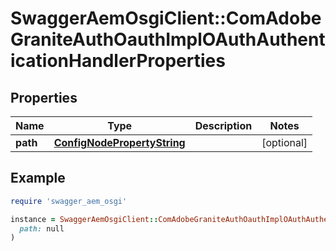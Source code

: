 # SwaggerAemOsgiClient::ComAdobeGraniteAuthOauthImplOAuthAuthenticationHandlerProperties

## Properties

| Name | Type | Description | Notes |
| ---- | ---- | ----------- | ----- |
| **path** | [**ConfigNodePropertyString**](ConfigNodePropertyString.md) |  | [optional] |

## Example

```ruby
require 'swagger_aem_osgi'

instance = SwaggerAemOsgiClient::ComAdobeGraniteAuthOauthImplOAuthAuthenticationHandlerProperties.new(
  path: null
)
```

